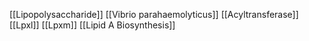 [[Lipopolysaccharide]]
[[Vibrio parahaemolyticus]]
[[Acyltransferase]]
[[Lpxl]]
[[Lpxm]]
[[Lipid A Biosynthesis]]
